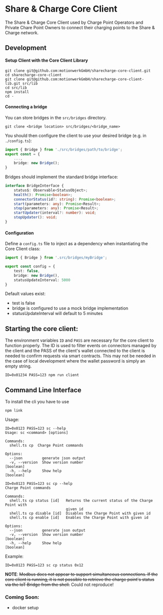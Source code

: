# Share & Charge Core Client

The Share & Charge Core Client used by Charge Point Operators and Private Chare Point Owners to connect their charging points to the Share & Charge network.

## Development

#### Setup Client with the Core Client Library

```
git clone git@github.com:motionwerkGmbH/sharecharge-core-client.git
cd sharecharge-core-client
git clone git@github.com:motionwerkGmbH/sharecharge-core-client-lib.git src/lib
cd src/lib
npm install
cd -
```

#### Connecting a bridge

You can store bridges in the `src/bridges` directory.

```
git clone <bridge location> src/bridges/<bridge_name>
```

You should then configure the client to use your desired bridge (e.g. in `./config.ts`):
```ts
import { Bridge } from './src/bridges/path/to/bridge';
export const = {
    ...,
    bridge: new Bridge();
}
```

Bridges should implement the standard bridge interface:
```ts
interface BridgeInterface {
    status$: Observable<StatusObject>;
    health(): Promise<boolean>;
    connectorStatus(id?: string): Promise<boolean>;
    start(parameters: any): Promise<Result>;
    stop(parameters: any): Promise<Result>;
    startUpdater(interval?: number): void;
    stopUpdater(): void;
}
```

#### Configuration

Define a `config.ts` file to inject as a dependency when instantiating the Core Client class:


```ts
import { Bridge } from '.src/bridges/myBridge';

export const config = {
    test: false,
    bridge: new Bridge(),
    statusUpdateInterval: 5000
}
```

Default values exist:
- test is false
- bridge is configured to use a mock bridge implementation
- statusUpdateInterval will default to 5 minutes


## Starting the core client:

The environment variables `ID` and `PASS` are necessary for the core client to function properly. The ID is used to filter events on connectors managed by the client and the PASS of the client's wallet connected to the client is needed to confirm requests via smart contracts. This may not be needed in the case of local development where the wallet password is simply an empty string.
```
ID=0x01234 PASS=123 npm run client
```

Command Line Interface
----------------------

To install the cli you have to use

```
npm link
```

Usage:

```
ID=0x0123 PASS=123 sc --help
Usage: sc <command> [options]

Commands:
  shell.ts cp  Charge Point commands

Options:
  --json         generate json output
  -v, --version  Show version number                                   [boolean]
  -h, --help     Show help                                             [boolean]
```

```
ID=0x0123 PASS=123 sc cp --help
Charge Point commands

Commands:
  shell.ts cp status [id]   Returns the current status of the Charge Point with
                            given id
  shell.ts cp disable [id]  Disables the Charge Point with given id
  shell.ts cp enable [id]   Enables the Charge Point with given id

Options:
  --json         generate json output
  -v, --version  Show version number                                   [boolean]
  -h, --help     Show help                                             [boolean]
```

Example:
```
ID=0x0123 PASS=123 sc cp status 0x12
```

**NOTE**: ~~Modbus does not appear to support simultaneous connections. If the core client is running, it is not possible to retrieve the charge point's status via the IoT Bridge from the shell.~~ Could not reproduce! 

### Coming Soon:
- docker setup